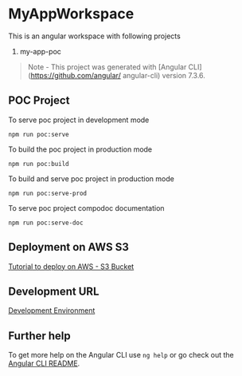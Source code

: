 # MyAppWorkspace
This is an angular workspace with following projects
1. my-app-poc


> Note - This project was generated with [Angular CLI](https://github.com/angular/
> angular-cli) version 7.3.6.

## POC Project

To serve poc project in development mode

```npm run poc:serve```

To build the poc project in production mode

```npm run poc:build```

To build and serve poc project in production mode

```npm run poc:serve-prod```

To serve poc project compodoc documentation

```npm run poc:serve-doc```


## Deployment on AWS S3
[Tutorial to deploy on AWS - S3 Bucket](https://www.youtube.com/watch?v=RUKcrphvO8I)

## Development URL
[Development Environment](http://my-app-poc.s3-website.ap-south-1.amazonaws.com/login)



## Further help

To get more help on the Angular CLI use `ng help` or go check out the [Angular CLI README](https://github.com/angular/angular-cli/blob/master/README.md).
